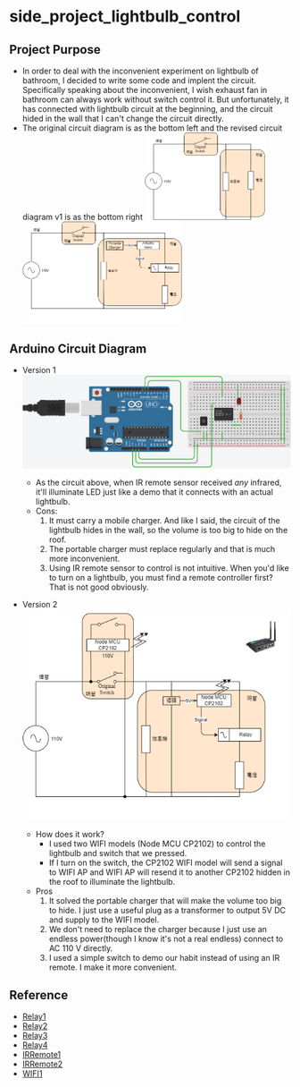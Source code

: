 # side_project_lightbulb_control

## Project Purpose
* In order to deal with the inconvenient experiment on lightbulb of bathroom, I decided to write some code and implent the circuit. Specifically speaking about the inconvenient, I wish exhaust fan in bathroom can always work without switch control it. But unfortunately, it has connected with lightbulb circuit at the beginning, and the circuit hided in the wall that I can't change the circuit directly.
* The original circuit diagram is as the bottom left and the revised circuit diagram v1 is as the bottom right
<img src="./img/origin_circuit.png" alt="origin_circuit" style="zoom: 50%;" /><img src="./img/rev_v1_circuit.png" alt="rev_v1_circuit" style="zoom: 50%;" />


## Arduino Circuit Diagram
* Version 1
	![arduino_circuit_diagram](./img/arduino_circuit_diagram.png)
	* As the circuit above, when IR remote sensor received *any* infrared, it'll illuminate LED just like a demo that it connects with an actual lightbulb.
	* Cons:
		1. It must carry a mobile charger. And like I said, the circuit of the lightbulb hides in the wall, so the volume is too big to hide on the roof.
		2. The portable charger must replace regularly and that is much more inconvenient.
		3. Using IR remote sensor to control is not intuitive. When you'd like to turn on a lightbulb, you must find a remote controller first? That is not good obviously.

* Version 2
	![rev_v2_circuit](./img/rev_v2_circuit.png)
	* How does it work?
		* I used two WIFI models (Node MCU CP2102) to control the lightbulb and switch that we pressed.
		* If I turn on the switch, the CP2102 WIFI model will send a signal to WIFI AP and WIFI AP will resend it to another CP2102 hidden in the roof to illuminate the lightbulb.
	* Pros
		1. It solved the portable charger that will make the volume too big to hide. I just use a useful plug as a transformer to output 5V DC and supply to the WIFI  model.
		2. We don't need to replace the charger because I just use an endless power(though I know it's not a real endless) connect to AC 110 V directly.
		3. I used a simple switch to demo our habit instead of using an IR remote. I make it more convenient.


## Reference
* [Relay1](http://a-chien.blogspot.com/2016/07/arduino_7.html)
* [Relay2](https://blog.jmaker.com.tw/arduino-relay/)
* [Relay3](https://crazymaker.com.tw/arduino-how-to-use-relay/)
* [Relay4](https://www.youtube.com/watch?v=8ULB8-CvbbE)
* [IRRemote1](https://blog.xuite.net/aminyeh0825/blog/589725602#)
* [IRRemote2](https://www.youtube.com/watch?v=5bfJTu5tekY&t=663s)
* [WIFI1](https://www.youtube.com/watch?v=q-14MtNWltg)